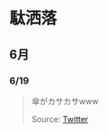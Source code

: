 # 駄洒落

## 6月

### 6/19
> 傘がカサカサwww
>
>Source: [Twitter](https://twitter.com/hideo54/status/611777687967830016)
